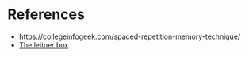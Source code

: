 
# References

- https://collegeinfogeek.com/spaced-repetition-memory-technique/
- [The leitner box](https://www.youtube.com/watch?v=uvF1XuseZFE)

